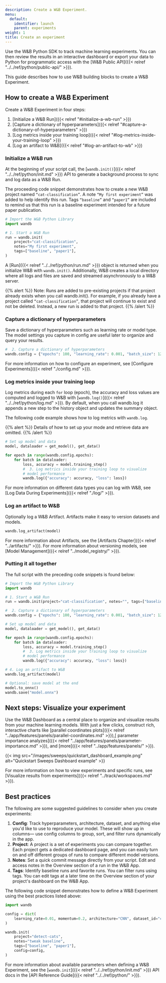 ```yaml
---
description: Create a W&B Experiment.
menu:
  default:
    identifier: launch
    parent: experiments
weight: 1
title: Create an experiment
---
```


Use the W&B Python SDK to track machine learning experiments. You can then review the results in an interactive dashboard or export your data to Python for programmatic access with the [W&B Public API]({{< relref "../../ref/python/public-api/" >}}).

This guide describes how to use W&B building blocks to create a W&B Experiment. 

## How to create a W&B Experiment

Create a W&B Experiment in four steps:

1. [Initialize a W&B Run]({{< relref "#initialize-a-wb-run" >}})
2. [Capture a dictionary of hyperparameters]({{< relref "#capture-a-dictionary-of-hyperparameters" >}})
3. [Log metrics inside your training loop]({{< relref "#log-metrics-inside-your-training-loop" >}})
4. [Log an artifact to W&B]({{< relref "#log-an-artifact-to-wb" >}})

### Initialize a W&B run
At the beginning of your script call, the [`wandb.init()`]({{< relref "../../ref/python/init.md" >}}) API to generate a background process to sync and log data as a W&B Run. 

The proceeding code snippet demonstrates how to create a new W&B project named `“cat-classification”`. A note `“My first experiment”` was added to help identify this run. Tags `“baseline”` and `“paper1”` are included to remind us that this run is a baseline experiment intended for a future paper publication.

```python
# Import the W&B Python Library
import wandb

# 1. Start a W&B Run
run = wandb.init(
    project="cat-classification",
    notes="My first experiment",
    tags=["baseline", "paper1"],
)
```
A [Run]({{< relref "../../ref/python/run.md" >}}) object is returned when you initialize W&B with `wandb.init()`. Additionally, W&B creates a local directory where all logs and files are saved and streamed asynchronously to a W&B server.

{{% alert %}}
Note: Runs are added to pre-existing projects if that project already exists when you call wandb.init().  For example, if you already have a project called `“cat-classification”`, that project will continue to exist and not be deleted. Instead, a new run is added to that project.
{{% /alert %}}

### Capture a dictionary of hyperparameters
Save a dictionary of hyperparameters such as learning rate or model type. The model settings you capture in config are useful later to organize and query your results.

```python
#  2. Capture a dictionary of hyperparameters
wandb.config = {"epochs": 100, "learning_rate": 0.001, "batch_size": 128}
```
For more information on how to configure an experiment, see [Configure Experiments]({{< relref "./config.md" >}}).

### Log metrics inside your training loop
Log metrics during each `for` loop (epoch), the accuracy and loss values are computed and logged to W&B with [`wandb.log()`]({{< relref "../../ref/python/log.md" >}}). By default, when you call wandb.log it appends a new step to the history object and updates the summary object.

The following code example shows how to log metrics with `wandb.log`.

{{% alert %}}
Details of how to set up your mode and retrieve data are omitted. 
{{% /alert %}}

```python
# Set up model and data
model, dataloader = get_model(), get_data()

for epoch in range(wandb.config.epochs):
    for batch in dataloader:
        loss, accuracy = model.training_step()
        #  3. Log metrics inside your training loop to visualize
        # model performance
        wandb.log({"accuracy": accuracy, "loss": loss})
```
For more information on different data types you can log with W&B, see [Log Data During Experiments]({{< relref "./log/" >}}).

### Log an artifact to W&B 
Optionally log a W&B Artifact. Artifacts make it easy to version datasets and models. 
```python
wandb.log_artifact(model)
```
For more information about Artifacts, see the [Artifacts Chapter]({{< relref "../artifacts/" >}}). For more information about versioning models, see [Model Management]({{< relref "../model_registry/" >}}).


### Putting it all together
The full script with the preceding code snippets is found below:
```python
# Import the W&B Python Library
import wandb

# 1. Start a W&B Run
run = wandb.init(project="cat-classification", notes="", tags=["baseline", "paper1"])

#  2. Capture a dictionary of hyperparameters
wandb.config = {"epochs": 100, "learning_rate": 0.001, "batch_size": 128}

# Set up model and data
model, dataloader = get_model(), get_data()

for epoch in range(wandb.config.epochs):
    for batch in dataloader:
        loss, accuracy = model.training_step()
        #  3. Log metrics inside your training loop to visualize
        # model performance
        wandb.log({"accuracy": accuracy, "loss": loss})

# 4. Log an artifact to W&B
wandb.log_artifact(model)

# Optional: save model at the end
model.to_onnx()
wandb.save("model.onnx")
```

## Next steps: Visualize your experiment 
Use the W&B Dashboard as a central place to organize and visualize results from your machine learning models. With just a few clicks, construct rich, interactive charts like [parallel coordinates plots]({{< relref "../app/features/panels/parallel-coordinates.md" >}}),[ parameter importance analyzes]({{< relref "../app/features/panels/parameter-importance.md" >}}), and [more]({{< relref "../app/features/panels/" >}}).

{{< img src="/images/sweeps/quickstart_dashboard_example.png" alt="Quickstart Sweeps Dashboard example" >}}

For more information on how to view experiments and specific runs, see [Visualize results from experiments]({{< relref "../track/workspaces.md" >}}).


## Best practices
The following are some suggested guidelines to consider when you create experiments:

1. **Config**: Track hyperparameters, architecture, dataset, and anything else you'd like to use to reproduce your model. These will show up in columns— use config columns to group, sort, and filter runs dynamically in the app.
2. **Project**: A project is a set of experiments you can compare together. Each project gets a dedicated dashboard page, and you can easily turn on and off different groups of runs to compare different model versions.
3. **Notes**: Set a quick commit message directly from your script. Edit and access notes in the Overview section of a run in the W&B App.
4. **Tags**: Identify baseline runs and favorite runs. You can filter runs using tags. You can edit tags at a later time on the Overview section of your project's dashboard on the W&B App.

The following code snippet demonstrates how to define a W&B Experiment using the best practices listed above:

```python
import wandb

config = dict(
    learning_rate=0.01, momentum=0.2, architecture="CNN", dataset_id="cats-0192"
)

wandb.init(
    project="detect-cats",
    notes="tweak baseline",
    tags=["baseline", "paper1"],
    config=config,
)
```

For more information about available parameters when defining a W&B Experiment, see the [`wandb.init`]({{< relref "../../ref/python/init.md" >}}) API docs in the [API Reference Guide]({{< relref "../../ref/python/" >}}).